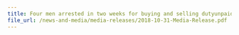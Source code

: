 ```yaml
---
title: Four men arrested in two weeks for buying and selling dutyunpaid liquor via WeChat
file_url: /news-and-media/media-releases/2018-10-31-Media-Release.pdf
---
```


